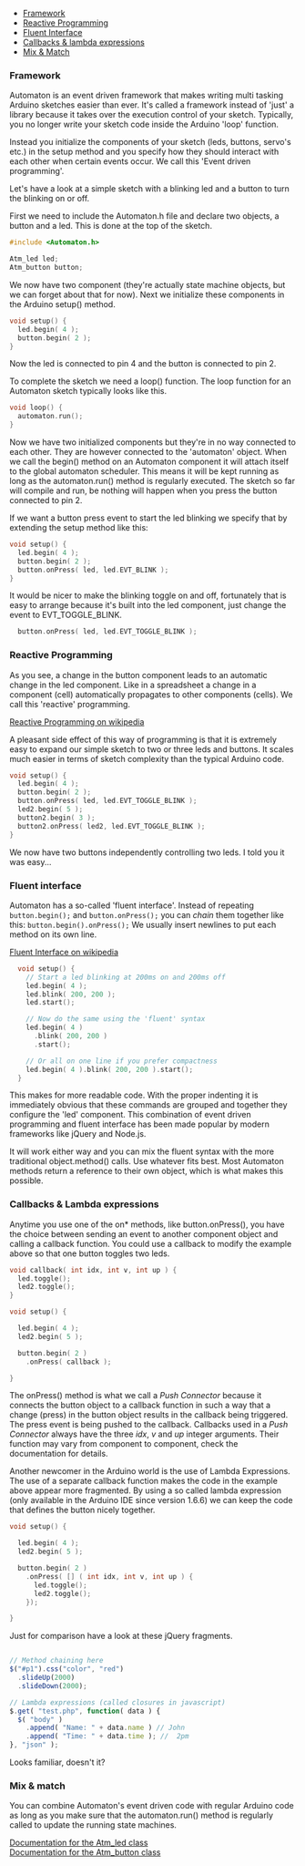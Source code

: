 * [Framework](#framework)
* [Reactive Programming ](#reactive-programming)
* [Fluent Interface](#fluent-interface)
* [Callbacks & lambda expressions](#callbacks--lambda-expressions)
* [Mix & Match](#mix--match)

### Framework ###

Automaton is an event driven framework that makes writing multi tasking Arduino sketches easier than ever. It's called a framework instead of 'just' a library because it takes over the execution control of your sketch. Typically, you no longer write your sketch code inside the Arduino 'loop' function.

Instead you initialize the components of your sketch (leds, buttons, servo's etc.) in the setup method and you specify how they should interact with each other when certain events occur. We call this 'Event driven programming'.

Let's have a look at a simple sketch with a blinking led and a button to turn the blinking on or off.

First we need to include the Automaton.h file and declare two objects, a button and a led. This is done at the top of the sketch.

```c++
#include <Automaton.h>

Atm_led led;
Atm_button button;

```

We now have two component (they're actually state machine objects, but we can forget about that for now). Next we initialize these components in the Arduino setup() method.

```c++
void setup() {
  led.begin( 4 );
  button.begin( 2 );
}
```

Now the led is connected to pin 4 and the button is connected to pin 2.

To complete the sketch we need a loop() function. The loop function for an Automaton sketch typically looks like this.

```c++
void loop() {
  automaton.run();
}
```

Now we have two initialized components but they're in no way connected to each other. They are however connected to the 'automaton' object. When we call the begin() method on an Automaton component it will attach itself to the global automaton scheduler. This means it will be kept running as long as the automaton.run() method is regularly executed. The sketch so far will compile and run, be nothing will happen when you press the button connected to pin 2.

If we want a button press event to start the led blinking we specify that by extending the setup method like this:

```c++
void setup() {
  led.begin( 4 );
  button.begin( 2 );
  button.onPress( led, led.EVT_BLINK );
}
```

It would be nicer to make the blinking toggle on and off, fortunately that is easy to arrange because it's built into the led component, just change the event to EVT_TOGGLE_BLINK.

```c++
  button.onPress( led, led.EVT_TOGGLE_BLINK );
```

### Reactive Programming ###

As you see, a change in the button component leads to an automatic change in the led component. Like in a spreadsheet a change in a component (cell) automatically propagates to other components (cells). We call this 'reactive' programming. 

[Reactive Programming on wikipedia](https://en.m.wikipedia.org/wiki/Reactive_programming)

A pleasant side effect of this way of programming is that it is extremely easy to expand our simple sketch to two or three leds and buttons. It scales much easier in terms of sketch complexity than the typical Arduino code.

```c++
void setup() {
  led.begin( 4 );
  button.begin( 2 );
  button.onPress( led, led.EVT_TOGGLE_BLINK );
  led2.begin( 5 );
  button2.begin( 3 );
  button2.onPress( led2, led.EVT_TOGGLE_BLINK );
}
```

We now have two buttons independently controlling two leds. I told you it was easy...

### Fluent interface ###

Automaton has a so-called 'fluent interface'. Instead of repeating ```button.begin();``` and ```button.onPress();``` you can *chain* them together like this: ```button.begin().onPress();``` We usually insert newlines to put each method on its own line.

[Fluent Interface on wikipedia](https://en.m.wikipedia.org/wiki/Fluent_interface)

```c++
  void setup() {
    // Start a led blinking at 200ms on and 200ms off
    led.begin( 4 );
    led.blink( 200, 200 ); 
    led.start();

    // Now do the same using the 'fluent' syntax
    led.begin( 4 )
      .blink( 200, 200 )
      .start();

    // Or all on one line if you prefer compactness
    led.begin( 4 ).blink( 200, 200 ).start();
  }
```

This makes for more readable code. With the proper indenting it is immediately obvious that these commands are grouped and together they configure the 'led' component. This combination of event driven programming and fluent interface has been made popular by modern frameworks like jQuery and Node.js.

It will work either way and you can mix the fluent syntax with the more traditional object.method() calls. Use whatever fits best. Most Automaton methods return a reference to their own object, which is what makes this possible.

### Callbacks & Lambda expressions ###

Anytime you use one of the on* methods, like button.onPress(), you have the choice between sending an event to another component object and calling a callback function. You could use a callback to modify the example above so that one button toggles two leds.

```c++
void callback( int idx, int v, int up ) {
  led.toggle();
  led2.toggle();
}

void setup() {

  led.begin( 4 );
  led2.begin( 5 );

  button.begin( 2 )
    .onPress( callback );

}
```

The onPress() method is what we call a *Push Connector* because it connects the button object to a callback function in such a way that a change (press) in the button object results in the callback being triggered. The press event is being pushed to the callback. Callbacks used in a *Push Connector* always have the three *idx*, *v* and *up* integer arguments. Their function may vary from component to component, check the documentation for details.

Another newcomer in the Arduino world is the use of Lambda Expressions.
The use of a separate callback function makes the code in the example above appear more fragmented. By using a so called lambda expression (only available in the Arduino IDE since version 1.6.6) we can keep the code that defines the button nicely together.

```c++
void setup() {

  led.begin( 4 );
  led2.begin( 5 );

  button.begin( 2 )
    .onPress( [] ( int idx, int v, int up ) {
      led.toggle();
      led2.toggle();
    });

}
```

Just for comparison have a look at these jQuery fragments.

```javascript

// Method chaining here
$("#p1").css("color", "red")
  .slideUp(2000)
  .slideDown(2000);

// Lambda expressions (called closures in javascript)
$.get( "test.php", function( data ) {
  $( "body" )
    .append( "Name: " + data.name ) // John
    .append( "Time: " + data.time ); //  2pm
}, "json" );

```

Looks familiar, doesn't it?

### Mix & match ###

You can combine Automaton's event driven code with regular Arduino code as long as you make sure that the automaton.run() method is regularly called to update the running state machines.

[Documentation for the Atm_led class](/tinkerspy/Automaton/wiki/The-led-machine)  
[Documentation for the Atm_button class](/tinkerspy/Automaton/wiki/The-button-machine)